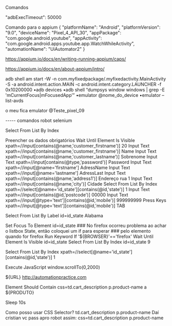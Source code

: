 Comandos

"adbExecTimeout": 50000

Comando para o appium
{
  "platformName": "Android",
  "platformVersion": "9.0",
  "deviceName": "Pixel_4_API_30",
  "appPackage": "com.google.android.youtube",
  "appActivity": "com.google.android.apps.youtube.app.WatchWhileActivity",
  "automationName": "UiAutomator2"
}

https://appium.io/docs/en/writing-running-appium/caps/

https://appium.io/docs/en/about-appium/intro/

adb shell am start -W -n com.myfixedpackage/.myfixedactivity.MainActivity -S -a android.intent.action.MAIN -c android.intent.category.LAUNCHER -f 0x10200000
•adb devices
•adb shell “dumpsys window windows | grep -E 'mCurrentFocus|mFocusedApp’”
•emulator @nome_do_device
•emulator –list-avds

o meu fica emulator @Teste_pixel_09


----- comandos robot selenium

Select From List By Index

Preencher os dados obrigatórios
    Wait Until Element Is Visible    xpath=//input[contains(@name,'customer_firstname')]    20
    Input Text    xpath=//input[contains(@name,'customer_firstname')]    Name
    Input Text    xpath=//input[contains(@name,'customer_lastname')]    Sobrenome
    Input Text    xpath=//input[contains(@type,'password')]    Password
    Input Text    xpath=//input[@name='firstname']    AdressName
    Input Text    xpath=//input[@name='lastname']    AdressLast
    Input Text    xpath=//input[contains(@name,'address1')]    Endereço rua 1
    Input Text    xpath=//input[contains(@name,'city')]    Cidade
    Select From List By Index    xpath=//select[@name='id_state'][contains(@id,'state')]    1
    Input Text    xpath=//input[contains(@id,'postcode')]    00000
    Input Text    xpath=//input[@type='text'][contains(@id,'mobile')]    999999999
    Press Keys    xpath=//input[@type='text'][contains(@id,'mobile')]     TAB

Select From List By Label    id=id_state    Alabama

Set Focus To Element            id=id_state
    ### No firefox ocorreu problema ao achar o listbox State, então coloquei um if para esperar
    ### pelo elemento quando for firefox
    Run Keyword If    '${BROWSER}'=='firefox'  Wait Until Element Is Visible   id=id_state
    Select From List By Index       id=id_state              9

Select From List By Index    xpath=//select[@name='id_state'][contains(@id,'state')]    1

Execute JavaScript       window.scrollTo(0,2000)

${URL}    http://automationpractice.com

Element Should Contain    css=td.cart_description p.product-name a    ${PRODUTO}

Sleep    10s

Como posso usar CSS Selector? td.cart_description p.product-name 
 Daí cristian vc pass apro robot assim: css=td.cart_description p.product-name

